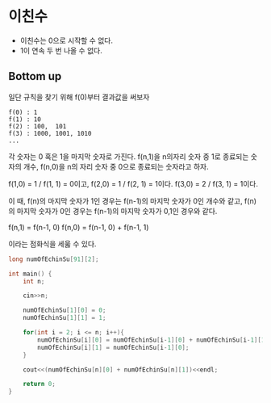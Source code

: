 # 이친수

- 이친수는 0으로 시작할 수 없다.
- 1이 연속 두 번 나올 수 없다.

## Bottom up

일단 규칙을 찾기 위해 f(0)부터 결과값을 써보자

```
f(0) : 1
f(1) : 10
f(2) : 100,  101
f(3) : 1000, 1001, 1010
...
```

각 숫자는 0 혹은 1을 마지막 숫자로 가진다. 
f(n,1)을 n의자리 숫자 중 1로 종료되는 숫자의 개수, f(n,0)을 n의 자리 숫자 중 0으로 종료되는 숫자라고 하자.

f(1,0) = 1 / f(1, 1) = 0이고,
f(2,0) = 1 / f(2, 1) = 1이다.
f(3,0) = 2 / f(3, 1) = 1이다.

이 때, f(n)의 마지막 숫자가 1인 경우는 f(n-1)의 마지막 숫자가 0인 개수와 같고, f(n)의 마지막 숫자가 0인 경우는 f(n-1)의 마지막 숫자가 0,1인 경우와 같다.

f(n,1) = f(n-1, 0)
f(n,0) = f(n-1, 0) + f(n-1, 1)

이라는 점화식을 세욿 수 있다.

```C
long numOfEchinSu[91][2];

int main() {
    int n;

    cin>>n;

    numOfEchinSu[1][0] = 0;
    numOfEchinSu[1][1] = 1;

    for(int i = 2; i <= n; i++){
        numOfEchinSu[i][0] = numOfEchinSu[i-1][0] + numOfEchinSu[i-1][1];
        numOfEchinSu[i][1] = numOfEchinSu[i-1][0];
    }

    cout<<(numOfEchinSu[n][0] + numOfEchinSu[n][1])<<endl;

    return 0;
}
```